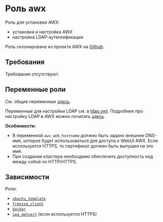Роль awx
=========

Роль для установки AWX:

- установка и настройка AWX
- настройка LDAP-аутентификации

Роль склонирована из проекта AWX на [Github](https://github.com/ansible/awx/tree/devel/installer/roles/local_docker).

Требования
------------

Требования отсутствуют.

Переменные роли
--------------

См. общие переменные [здесь](https://github.com/ansible/awx/blob/devel/installer/inventory).

Переменные для настройки LDAP см. в [ldap.yml](defaults/main/ldap.yml). Подробнее про настройку LDAP в AWX можно почитать [здесь](https://docs.ansible.com/ansible-tower/latest/html/administration/ldap_auth.html).

**Особенности:**

- В переменной `awx_web_hostname` должно быть задано внешнее DNS-имя, которое будет использоваться для доступа к WebUI AWX. Если используется HTTPS, то сертификат должен быть выпущен на это имя.
- При создании кластера необходимо обеспечить доступность нод между собой по HTTP/HTTPS.

Зависимости
------------

Роли:

- [`ubuntu_template`](../ubuntu_template)
- [`freeipa_client`](../freeipa_client)
- [`docker`](../docker)
- [`ipa_getcert`](../ipa_getcert) (если используется HTTPS)
